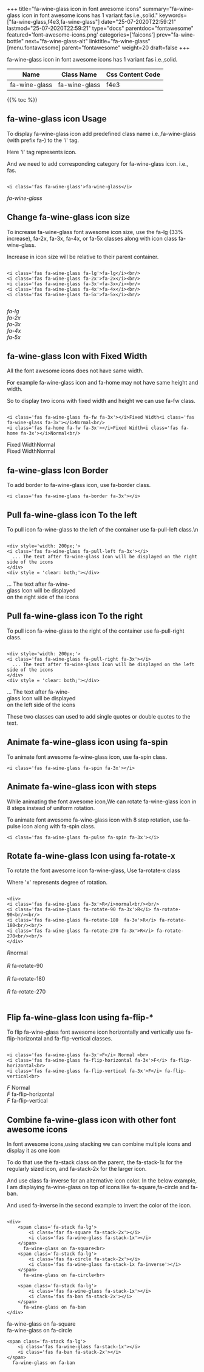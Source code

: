 +++
title="fa-wine-glass icon in font awesome icons"
summary="fa-wine-glass icon in font awesome icons has 1 variant fas i.e.,solid."
keywords=["fa-wine-glass,f4e3,fa-wine-glass"]
date="25-07-2020T22:59:21"
lastmod="25-07-2020T22:59:21"
type="docs"
parentdoc="fontawesome"
featured='font-awesome-icons.png'
categories=['faicons']
prev="fa-wine-bottle"
next="fa-wine-glass-alt"
linktitle="fa-wine-glass"
[menu.fontawesome]
parent="fontawesome"
weight=20
draft=false
+++


fa-wine-glass icon in font awesome icons has 1 variant fas i.e.,solid.

<div class='table-responsive'><table class='table'><thead><tr><th>Name</th><th>Class Name</th><th>Css Content Code</th></tr></thead><tbody><tr><td>fa-wine-glass</td><td>fa-wine-glass</td><td>f4e3</td></tr></tbody></table></div>


{{% toc %}}


## fa-wine-glass icon Usage

To display fa-wine-glass icon add predefined class name i.e.,fa-wine-glass (with prefix fa-) to the 'i' tag.

Here 'i' tag represents icon.

And we need to add corresponding category for fa-wine-glass icon. i.e., fas.


```

<i class='fas fa-wine-glass'>fa-wine-glass</i>
```

<i class='fas fa-wine-glass'>fa-wine-glass</i>




## Change fa-wine-glass icon size
To increase fa-wine-glass font awesome icon size, use the fa-lg (33% increase), fa-2x, fa-3x, fa-4x, or fa-5x classes along with icon class fa-wine-glass.

Increase in icon size will be relative to their parent container. 

```

<i class='fas fa-wine-glass fa-lg'>fa-lg</i><br/>
<i class='fas fa-wine-glass fa-2x'>fa-2x</i><br/>
<i class='fas fa-wine-glass fa-3x'>fa-3x</i><br/>
<i class='fas fa-wine-glass fa-4x'>fa-4x</i><br/>
<i class='fas fa-wine-glass fa-5x'>fa-5x</i><br/>
            
```

<i class='fas fa-wine-glass fa-lg'>fa-lg</i><br/>
<i class='fas fa-wine-glass fa-2x'>fa-2x</i><br/>
<i class='fas fa-wine-glass fa-3x'>fa-3x</i><br/>
<i class='fas fa-wine-glass fa-4x'>fa-4x</i><br/>
<i class='fas fa-wine-glass fa-5x'>fa-5x</i><br/>
            



## fa-wine-glass Icon with Fixed Width 

All the font awesome icons does not have same width.

For example fa-wine-glass icon and fa-home may not have same height and width.

So to display two icons with fixed width and height we can use fa-fw class.


```

<i class='fas fa-wine-glass fa-fw fa-3x'></i>Fixed Width<i class='fas fa-wine-glass fa-3x'></i>Normal<br/>
<i class='fas fa-home fa-fw fa-3x'></i>Fixed Width<i class='fas fa-home fa-3x'></i>Normal<br/>
```

<i class='fas fa-wine-glass fa-fw fa-3x'></i>Fixed Width<i class='fas fa-wine-glass fa-3x'></i>Normal<br/>
<i class='fas fa-home fa-fw fa-3x'></i>Fixed Width<i class='fas fa-home fa-3x'></i>Normal<br/>



## fa-wine-glass Icon Border 

To add border to fa-wine-glass icon, use fa-border class.


```
<i class='fas fa-wine-glass fa-border fa-3x'></i>

```
<i class='fas fa-wine-glass fa-border fa-3x'></i>





## Pull fa-wine-glass icon To the left

To pull icon fa-wine-glass to the left of the container use fa-pull-left class.\n

```

<div style='width: 200px;'>
<i class='fas fa-wine-glass fa-pull-left fa-3x'></i>
  ... The text after fa-wine-glass Icon will be displayed on the right side of the icons
</div>
<div style = 'clear: both;'></div>
```

<div style='width: 200px;'>
<i class='fas fa-wine-glass fa-pull-left fa-3x'></i>
  ... The text after fa-wine-glass Icon will be displayed on the right side of the icons
</div>
<div style = 'clear: both;'></div>




## Pull fa-wine-glass icon To the right
To pull icon fa-wine-glass to the right of the container use fa-pull-right class.

```

<div style='width: 200px;'>
<i class='fas fa-wine-glass fa-pull-right fa-3x'></i>
  ... The text after fa-wine-glass Icon will be displayed on the left side of the icons
</div>
<div style = 'clear: both;'></div>
```

<div style='width: 200px;'>
<i class='fas fa-wine-glass fa-pull-right fa-3x'></i>
  ... The text after fa-wine-glass Icon will be displayed on the left side of the icons
</div>
<div style = 'clear: both;'></div>

These two classes can used to add single quotes or double quotes to the text.


## Animate fa-wine-glass icon using fa-spin
To animate font awesome fa-wine-glass icon, use fa-spin class.

```
<i class='fas fa-wine-glass fa-spin fa-3x'></i>
```
<i class='fas fa-wine-glass fa-spin fa-3x'></i>




## Animate fa-wine-glass icon with steps
While animating the font awesome icon,We can rotate fa-wine-glass icon in 8 steps instead of uniform rotation.

To animate font awesome fa-wine-glass icon with 8 step rotation, use fa-pulse icon along with fa-spin class.


```
<i class='fas fa-wine-glass fa-pulse fa-spin fa-3x'></i>

```
<i class='fas fa-wine-glass fa-pulse fa-spin fa-3x'></i>





## Rotate fa-wine-glass Icon using fa-rotate-x
To rotate the font awesome icon fa-wine-glass, Use fa-rotate-x class

Where 'x' represents degree of rotation.


```

<div>
<i class='fas fa-wine-glass fa-3x'>R</i>normal<br/><br/>
<i class='fas fa-wine-glass fa-rotate-90 fa-3x'>R</i> fa-rotate-90<br/><br/> 
<i class='fas fa-wine-glass fa-rotate-180  fa-3x'>R</i> fa-rotate-180<br/><br/> 
<i class='fas fa-wine-glass fa-rotate-270 fa-3x'>R</i> fa-rotate-270<br/><br/>
</div>
```

<div>
<i class='fas fa-wine-glass fa-3x'>R</i>normal<br/><br/>
<i class='fas fa-wine-glass fa-rotate-90 fa-3x'>R</i> fa-rotate-90<br/><br/> 
<i class='fas fa-wine-glass fa-rotate-180  fa-3x'>R</i> fa-rotate-180<br/><br/> 
<i class='fas fa-wine-glass fa-rotate-270 fa-3x'>R</i> fa-rotate-270<br/><br/>
</div>




## Flip fa-wine-glass Icon using fa-flip-*
To flip fa-wine-glass font awesome icon horizontally and vertically use fa-flip-horizontal and fa-flip-vertical classes. 

```

<i class='fas fa-wine-glass fa-3x'>F</i> Normal <br>
<i class='fas fa-wine-glass fa-flip-horizontal fa-3x'>F</i> fa-flip-horizontal<br>
<i class='fas fa-wine-glass fa-flip-vertical fa-3x'>F</i> fa-flip-vertical<br>
```

<i class='fas fa-wine-glass fa-3x'>F</i> Normal <br>
<i class='fas fa-wine-glass fa-flip-horizontal fa-3x'>F</i> fa-flip-horizontal<br>
<i class='fas fa-wine-glass fa-flip-vertical fa-3x'>F</i> fa-flip-vertical<br>




## Combine fa-wine-glass icon with other font awesome icons
In font awesome icons,using stacking we can combine multiple icons and display it as one icon 

To do that use the fa-stack class on the parent, the fa-stack-1x for the regularly sized icon, and fa-stack-2x for the larger icon.

And use class fa-inverse for an alternative icon color. 
In the below example, I am displaying fa-wine-glass on top of icons like fa-square,fa-circle and fa-ban.

And used fa-inverse in the second example to invert the color of the icon.

```

<div>
    <span class='fa-stack fa-lg'>
        <i class='far fa-square fa-stack-2x'></i>
        <i class='fas fa-wine-glass fa-stack-1x'></i>
    </span>
      fa-wine-glass on fa-square<br>
    <span class='fa-stack fa-lg'>
        <i class='fas fa-circle fa-stack-2x'></i>
        <i class='fas fa-wine-glass fa-stack-1x fa-inverse'></i>
    </span>
      fa-wine-glass on fa-circle<br>

    <span class='fa-stack fa-lg'>
        <i class='fas fa-wine-glass fa-stack-1x'></i>
        <i class='fas fa-ban fa-stack-2x'></i>
    </span>
      fa-wine-glass on fa-ban
</div>
```

<div>
    <span class='fa-stack fa-lg'>
        <i class='far fa-square fa-stack-2x'></i>
        <i class='fas fa-wine-glass fa-stack-1x'></i>
    </span>
      fa-wine-glass on fa-square<br>
    <span class='fa-stack fa-lg'>
        <i class='fas fa-circle fa-stack-2x'></i>
        <i class='fas fa-wine-glass fa-stack-1x fa-inverse'></i>
    </span>
      fa-wine-glass on fa-circle<br>

    <span class='fa-stack fa-lg'>
        <i class='fas fa-wine-glass fa-stack-1x'></i>
        <i class='fas fa-ban fa-stack-2x'></i>
    </span>
      fa-wine-glass on fa-ban
</div>






